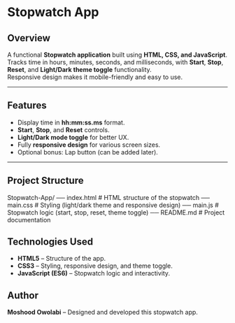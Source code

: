 # Stopwatch App 


## Overview
A functional **Stopwatch application** built using **HTML, CSS, and JavaScript**.  
Tracks time in hours, minutes, seconds, and milliseconds, with **Start**, **Stop**, **Reset**, and **Light/Dark theme toggle** functionality.  
Responsive design makes it mobile-friendly and easy to use.

---

## Features
- Display time in **hh:mm:ss.ms** format.  
- **Start**, **Stop**, and **Reset** controls.  
- **Light/Dark mode toggle** for better UX.  
- Fully **responsive design** for various screen sizes.  
- Optional bonus: Lap button (can be added later).

---

## Project Structure
Stopwatch-App/
── index.html # HTML structure of the stopwatch
── main.css # Styling (light/dark theme and responsive design)
── main.js # Stopwatch logic (start, stop, reset, theme toggle)
── README.md # Project documentation

## Technologies Used
- **HTML5** – Structure of the app.  
- **CSS3** – Styling, responsive design, and theme toggle.  
- **JavaScript (ES6)** – Stopwatch logic and interactivity.

## Author
**Moshood Owolabi** – Designed and developed this stopwatch app.